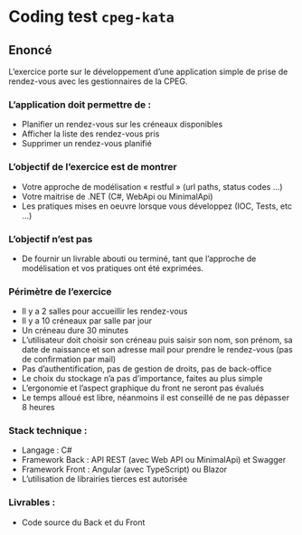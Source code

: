 # Coding test `cpeg-kata`

## Enoncé

L’exercice porte sur le développement d’une application simple de prise de rendez-vous avec les gestionnaires de la CPEG.

### L’application doit permettre de :

- Planifier un rendez-vous sur les créneaux disponibles
- Afficher la liste des rendez-vous pris
- Supprimer un rendez-vous planifié

### L’objectif de l’exercice est de montrer

- Votre approche de modélisation « restful » (url paths, status codes …)
- Votre maitrise de .NET (C#, WebApi ou MinimalApi)
- Les pratiques mises en oeuvre lorsque vous développez (IOC, Tests, etc …)

### L’objectif n’est pas

- De fournir un livrable abouti ou terminé, tant que l’approche de modélisation et vos pratiques ont été exprimées.

### Périmètre de l’exercice

- Il y a 2 salles pour accueillir les rendez-vous
- Il y a 10 créneaux par salle par jour
- Un créneau dure 30 minutes
- L’utilisateur doit choisir son créneau puis saisir son nom, son prénom, sa date de naissance et son adresse mail pour prendre le rendez-vous (pas de confirmation par mail)
- Pas d’authentification, pas de gestion de droits, pas de back-office
- Le choix du stockage n’a pas d’importance, faites au plus simple
- L’ergonomie et l’aspect graphique du front ne seront pas évalués
- Le temps alloué est libre, néanmoins il est conseillé de ne pas dépasser 8 heures

### Stack technique :

- Langage : C#
- Framework Back : API REST (avec Web API ou MinimalApi) et Swagger
- Framework Front : Angular (avec TypeScript) ou Blazor
- L’utilisation de librairies tierces est autorisée

### Livrables :

- Code source du Back et du Front
